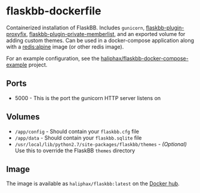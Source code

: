 # flaskbb-dockerfile

Containerized installation of FlaskBB. Includes `gunicorn`,
[flaskbb-plugin-proxyfix](https://github.com/haliphax/flaskbb-plugin-proxyfix),
[flaskbb-plugin-private-memberlist](https://github.com/haliphax/flaskbb-plugin-private-memberlist),
and an exported volume for adding custom themes. Can be used in a
docker-compose application along with a
[redis:alpine](https://hub.docker.com/r/library/redis/tags/alpine/) image (or
other redis image).

For an example configuration, see the
[haliphax/flaskbb-docker-compose-example](https://github.com/haliphax/flaskbb-docker-compose-example)
project.

## Ports

- 5000 - This is the port the gunicorn HTTP server listens on

## Volumes

- `/app/config` - Should contain your `flaskbb.cfg` file
- `/app/data` - Should contain your `flaskbb.sqlite` file
- `/usr/local/lib/python2.7/site-packages/flaskbb/themes` - *(Optional)* Use this to override the FlaskBB `themes` directory

## Image

The image is available as `haliphax/flaskbb:latest` on the
[Docker hub](https://hub.docker.com/r/haliphax/flaskbb/).
